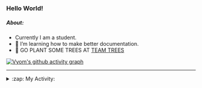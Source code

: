 ### Hello World!

##### About:
- Currently I am a student.
- 🌱 I’m learning how to make better documentation.
- 🌱 GO PLANT SOME TREES AT [TEAM TREES](https://teamtrees.org/)

[![Vyom's github activity graph](https://activity-graph.herokuapp.com/graph?username=Vyvy-vi)](https://github.com/ashutosh00710/github-readme-activity-graph)

---
<details>
  <summary>:zap: My Activity:</summary>
  
<!--START_SECTION:waka-->
![Code Time](http://img.shields.io/badge/Code%20Time-835%20hrs%2015%20mins-blue)

**I'm a Night 🦉** 

```text
🌞 Morning    93 commits     ██░░░░░░░░░░░░░░░░░░░░░░░   9.16% 
🌆 Daytime    286 commits    ███████░░░░░░░░░░░░░░░░░░   28.18% 
🌃 Evening    328 commits    ████████░░░░░░░░░░░░░░░░░   32.32% 
🌙 Night      308 commits    ███████░░░░░░░░░░░░░░░░░░   30.34%

```
📅 **I'm Most Productive on Sunday** 

```text
Monday       139 commits    ███░░░░░░░░░░░░░░░░░░░░░░   13.69% 
Tuesday      129 commits    ███░░░░░░░░░░░░░░░░░░░░░░   12.71% 
Wednesday    165 commits    ████░░░░░░░░░░░░░░░░░░░░░   16.26% 
Thursday     132 commits    ███░░░░░░░░░░░░░░░░░░░░░░   13.0% 
Friday       123 commits    ███░░░░░░░░░░░░░░░░░░░░░░   12.12% 
Saturday     98 commits     ██░░░░░░░░░░░░░░░░░░░░░░░   9.66% 
Sunday       229 commits    █████░░░░░░░░░░░░░░░░░░░░   22.56%

```


📊 **This Week I Spent My Time On** 

```text
🔥 Editors: 
VS Code                  46 mins             █████████████████████████   100.0%

🐱‍💻 Projects: 
palantir                 46 mins             █████████████████████████   100.0%

```


 Last Updated on 22/07/2022 05:12:11 UTC
<!--END_SECTION:waka-->
</details>
